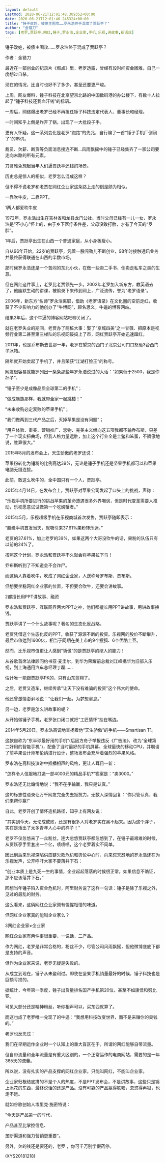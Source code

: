 ```yaml
---
layout: default
Lastmod: 2020-06-21T12:01:48.309352+00:00
date: 2020-06-21T12:01:46.245324+00:00
title: "锤子改姓，被债主围攻……罗永浩终于混成了贾跃亭？"
author: "金错刀"
tags: [老罗,贾跃亭,网红,锤子,罗永浩,企业家,手机,乐视,讲故事,新语丝]
---
```


锤子改姓，被债主围攻……罗永浩终于混成了贾跃亭？

作者：金错刀

最近在一部创业的纪录片《燃点》里，老罗透露，曾经有段时间资金困难，自己一度想过自杀。

现在的情况，比当时也好不了多少，甚至还要更严峻。

上周，网友爆料，锤子科技在北京望京北路的中国数码港的办公楼下，有数十人拉起了“锤子科技还我血汗钱”的标语。

一周后，网络爆出老罗已经不再担任锤子科技法定代表人、董事长和经理。

一时间知乎上倒是炸开了锅，出现了一大批段子手。

更有人怀疑，这一系列变化是老罗“跑路”的先兆，自行编了一首“锤子手机厂倒闭了”的串词。

裁员、欠薪、断货等负面消息接连不断...风雨飘摇中的锤子已经集齐了一家公司要走向末路的所有元素。

刀哥难免想起当年人们逼贾跃亭还钱的场景。

历史总是惊人的相似，老罗怎么混成这样？

但不得不说老罗和老贾在网红企业家这条路上走的倒是颇为相似。

一靠吹牛皮，二靠PPT。

1两人都爱吹牛皮

1972年，罗永浩出生在吉林省和龙县龙门公社。当时父母已经有一儿一女，罗永浩是“不小心”怀上的，由于乡下医疗条件差，父母没敢打胎，才有了今天的“罗胖”。

1年后，贾跃亭出生在山西一个普通家庭，从小身板瘦小。

自从96年开始，22岁的贾跃亭，凭着一股闯劲儿不断创业，98年时接触通讯业务并最终获得联通在山西的半数市场。

那时候罗永浩还是一个苦闷的东北小伙，在做一些卖二手书、倒卖走私车之类的生意。

但在网红这件事上，老罗比老贾领先一步。2002年老罗加入新东方，教英语去了，他幽默生动的讲课，被偷录下来传到网上，广泛流传，誉为“老罗语录”。

2006年，新东方“名师”罗永浩离职，借助《老罗语录》在文化圈的空前走红，收获了不少影响力的他创办了“牛博网”，顾名思义，牛逼的博客网站。

结果2年后，这个牛逼的博客网站吧唧关闭了。

就在老罗失业的期间，老贾办了两桩大事：娶了“京城四美”之一甘薇、把原本是视频行业第二甚至第三梯队的乐视网鼓捣上了市，网红贾跃亭开始迅速蹿红。

2011年，也是乔布斯去世那一年，老罗在望京的西门子北京公司门口怒砸3台西门子冰箱。

隔年就开始卖起了手机了，并且荣获“江湖打脸王”的称号。

网友很容易就能罗列出一条条那些年罗永浩说过的大话：“如果低于2500，我是你孙子”。

“锤子至少是成像品质全球第二的手机”；

“做成魅族那样，我就带全家一起跳楼！”

“未来收购必定衰败的苹果手机”；

“我们做两到三代产品之后，灭掉苹果是没有问题”；

“用户体验、审美、营销推广、恋物、完美主义倾向这五项我都不输乔布斯，只差了一个现实扭曲场，但我人格力量远胜，加上这个行业全是土鳖和笨蛋，不骄傲地说，胜算很大。”

2015年8月的发布会上，天生骄傲的老罗还说：

苹果粉转化为锤粉的比例高达39%，无论是锤子手机还是坚果手机都可以和苹果电脑无缝连接。

此前，敢这么吹牛的，全中国只有一个人，贾跃亭。

2015年4月14日，在发布会上，贾跃亭对苹果公司发起了口头上的挑战，声称：

“乐视手机所要进行的挑战苹果的革命遭遇很多外界嘲讽，但是时代变革需要人推动，乐视愿意试试做第一个吃螃蟹者。”

2015年5月，乐视超级手机在乐视商城首次发售，贾跃亭随即表示：

“超级手机首发当天，就吸引来37.61%果粉转乐迷。”

老贾的37.61%，加上老罗的39%，如果这两个大哥没吹牛的话，果粉的队伍只有以前的24%了。

按照这个计划，罗永浩和贾跃亭不久就会将苹果拉下马！

乔布斯听到了不知道会不会诈尸。

而这俩人靠着吹牛，吹成了网红企业家，人送称号罗布斯、贾布斯。

但想要坐稳网红企业家的位置，不但要会吹牛，还要会讲故事。

2都擅长用PPT讲故事、融资

罗永浩和贾跃亭，互联网界两大PPT之神，他们都擅长用PPT讲故事，用讲故事换钱。

贾跃亭讲了一个什么故事呢？著名的生态化反战略。

老贾凭借这个生态化反的PPT，收获了源源不断的投资。乐视网的股价不断攀升，最后市值达到1600亿，相当于同期在美上市的9个搜狐、6个优酷土豆。

然而，比乐视市值更让人感到“骄傲”的是贾跃亭的挖人的能力！

从谷歌首席法律顾问约书亚·麦圭尔，到华为荣耀前总裁刘江峰携华为旧部入乐视，到上海通用汽车总经理丁磊……

估计唯一能跟贾跃亭PK的，只有山东蓝翔了。

之后，老贾又造车，继续传承"让天下没有难骗的投资"这个伟大的使命。

他还曾激情澎湃地说：“让我们一起，为梦想窒息。”

另一边，老罗是怎么讲故事的呢？

从开始做锤子手机，老罗张口闭口就把“工匠情怀”挂在嘴边。

2014年5月20日，罗永浩高调地宣扬着他“天生骄傲”的手机——Smartisan T1。

这款自称为“东半球最好用的手机”(后因方舟子举报违反《广告法》，改为“全球第二好用的智能手机”)，配备了当时最好的手机屏幕、全球最快的移动CPU，并聘请了前苹果设计师布伦纳进行设计，整场发布会充斥着强烈的苹果风格。

罗永浩在高科技演讲中插播相声的风格，更让人耳目一新：

“怎样令人信服地打造一部4000元的精品手机?”答案是：“卖3000。”

罗永浩还无比煽情地说：“我不在乎输赢，我只是认真。”

这句标志性语录让万千网友完全失去抵抗力，无数人深情回复：“你只管认真，我们来帮你赢!”

自此，老罗开创了情怀造机路径，知乎上有网友说：

“其实到今天，无论成或败，还是有很多人对老罗实在黑不起来。因为这个胖子，实在是活出了太多青年人心中的样子！”

老罗不仅忽悠来了一众粉丝，连大忽悠贾跃亭都忽悠到了，在锤子最艰难的时候，从贾跃亭手里套出一个亿，啧啧啧，这个老罗着实不简单。

因此到后来乐视深陷供应链欠款危机和舆论中心时，向来怼天怼地的罗永浩还在为乐视发声，公开呼吁大家不要落井下石：

“创业本质上是九死一生的事情，企业起起落落的时候很正常，如果信息不确证，那不应该落井下石。”

回想当年锤子陷入资金危机时，阿里财务说了这样一句话：锤子是除了乐视之外，见过的最乱的财务。

这么看来，这俩网红企业家颇有惺惺相惜的味道。

但网红企业家真的能叫企业家么？

3网红企业家≠企业家

网红企业家有两件事很重要，一说话，二产品。

作为网红，老罗是非常合格的，粉丝不少，尽管公司风雨飘摇，但他微博底底下都是支持的声音。

但作为企业家来说，老罗无疑是失败的。

从成立到现在，锤子从未盈利过。即使在坚果手机销量最好的时候，锤子科技也是巨额亏损的。

据统计，今年第一季度，锤子出货量排名国产手机第20位，甚至不如康佳和努比亚。

可见大部分还是精神粉丝，听你相声可以，买东西就算了。

而这也成了老罗唯一兑现了的牛逼：“我想用科技改变世界，而不是来赚你的臭钱的。”

老罗也反思过：

我们在早期运作企业时一个认知上的重大盲区在于，所谓的网红能够自带流量。

但自带流量和全年流量是有重大区别的，一个正常运作的电商网站，需要的是一年365天的流量。

所以说，没有扎实的产品支撑的网红企业家，只能叫网红，不能叫企业家。

企业家归根结底拼的不是个人的热度，不是PPT发布会，不是讲故事，这些只是锦上添花的东西，最终说话的还是产品。没有可靠的产品赢得铁粉，忽悠得再狠，也走不远。

就如谷歌创始人埃里克·施密特说：

“今天是产品第一的时代，

产品甚至比掌控信息、

垄断渠道和强力营销更重要”。

另外，欠的钱还是要还的，老罗 ，你可千万别学假药停。

(XYS20181218)

